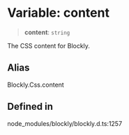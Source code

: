 # Variable: content

> **content**: `string`

The CSS content for Blockly.

## Alias

Blockly.Css.content

## Defined in

node_modules/blockly/blockly.d.ts:1257
